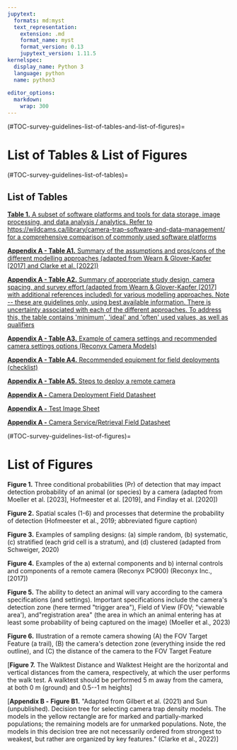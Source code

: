 ```yaml
---
jupytext:
  formats: md:myst
  text_representation:
    extension: .md
    format_name: myst
    format_version: 0.13
    jupytext_version: 1.11.5
kernelspec:
  display_name: Python 3
  language: python
  name: python3
  
editor_options: 
  markdown: 
    wrap: 300
---
```


(#TOC-survey-guidelines-list-of-tables-and-list-of-figures)=
# List of Tables & List of Figures

(#TOC-survey-guidelines-list-of-tables)=

## List of Tables

[**Table 1.** A subset of software platforms and tools for data storage, image processing, and data analysis / analytics. Refer to <https://wildcams.ca/library/camera-trap-software-and-data-management/> for a comprehensive comparison of commonly used software platforms](#TOC-survey-guidelines-useful-websites)

[**Appendix A - Table A1.** Summary of the assumptions and pros/cons of the different modelling approaches (adapted from Wearn & Glover-Kapfer [2017] and Clarke et al. [2022])](#survey-guidelines-appendix-a-tables-a1)

[**Appendix A - Table A2.** Summary of appropriate study design, camera spacing, and survey effort (adapted from Wearn & Glover-Kapfer [2017] with additional references included) for various modelling approaches. Note -- these are guidelines only, using best available information. There is uncertainty associated with each of the different approaches. To address this, the table contains 'minimum', 'ideal' and 'often' used values, as well as qualifiers](#survey-guidelines-appendix-a-tables-a2)

[**Appendix A - Table A3.** Example of camera settings and recommended camera settings options (Reconyx Camera Models)](#survey-guidelines-appendix-a-tables-a3)

[**Appendix A - Table A4.** Recommended equipment for field deployments (checklist)](#survey-guidelines-appendix-a-tables-a4)

[**Appendix A - Table A5.** Steps to deploy a remote camera](#survey-guidelines-appendix-a-tables-a5)

[**Appendix A -** Camera Deployment Field Datasheet](#camera-deployment-field-datasheet)

[**Appendix A -** Test Image Sheet](#test-image-sheet)

[**Appendix A -** Camera Service/Retrieval Field Datasheet](#camera-service-retrieval-field-datasheet)

(#TOC-survey-guidelines-list-of-figures)=

# List of Figures

**Figure 1.** Three conditional probabilities (Pr) of detection that may impact detection probability of an animal (or species) by a camera (adapted from Moeller et al. [2023], Hofmeester et al. [2019], and Findlay et al. [2020])

**Figure 2.** Spatial scales (1-6) and processes that determine the probability of detection (Hofmeester et al., 2019; abbreviated figure caption)

**Figure 3.** Examples of sampling designs: (a) simple random, (b) systematic, (c) stratified (each grid cell is a stratum), and (d) clustered (adapted from Schweiger, 2020)

**Figure 4.** Examples of the a) external components and b) internal controls and components of a remote camera (Reconyx PC900) (Reconyx Inc., [2017])

**Figure 5.** The ability to detect an animal will vary according to the camera specifications (and settings). Important specifications include the camera's detection zone (here termed "trigger area"), Field of View (FOV; "viewable area'), and"registration area" (the area in which an animal entering has at least some probability of being captured on the image) (Moeller et al., 2023)

**Figure 6.** Illustration of a remote camera showing (A) the FOV Target Feature (a trail), (B) the camera's detection zone (everything inside the red outline), and (C) the distance of the camera to the FOV Target Feature

[**Figure 7.** The Walktest Distance and Walktest Height are the horizontal and vertical distances from the camera, respectively, at which the user performs the walk test. A walktest should be performed 5 m away from the camera, at both 0 m (ground) and 0.5--1 m heights]

[**Appendix B -** **Figure B1.** "Adapted from Gilbert et al. (2021) and Sun (unpublished). Decision tree for selecting camera trap density models. The models in the yellow rectangle are for marked and partially-marked populations; the remaining models are for unmarked populations. Note, the models in this decision tree are not necessarily ordered from strongest to weakest, but rather are organized by key features." (Clarke et al., 2022)]